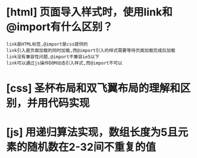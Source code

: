 # [html] 页面导入样式时，使用link和@import有什么区别？
	link是HTML标签,@import是css提供的
	link引入是页面加载的同时加载,而@import引入的样式需要等待页面加载完成后加载
	link没有兼容性问题,@import不兼容ie5以下
	link可以通过js操作DOM动态引入样式,而@import不可以
# [css] 圣杯布局和双飞翼布局的理解和区别，并用代码实现

# [js] 用递归算法实现，数组长度为5且元素的随机数在2-32间不重复的值
	